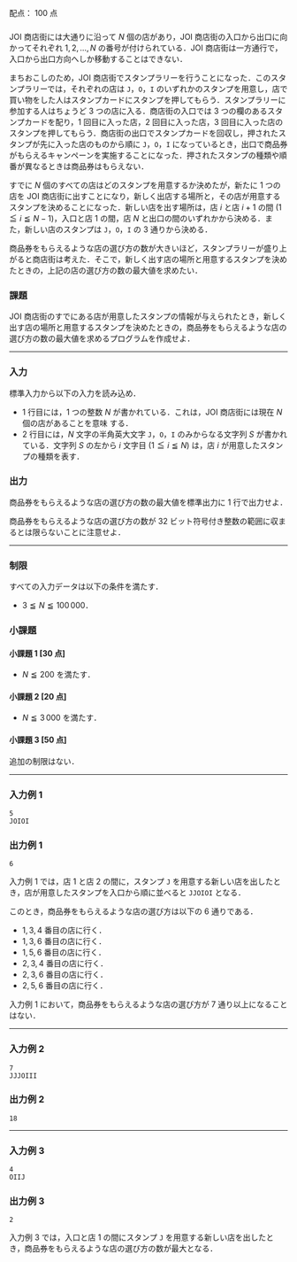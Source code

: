配点： $100$ 点

###
JOI 商店街には大通りに沿って $N$ 個の店があり，JOI 商店街の入口から出口に向かってそれぞれ $1, 2, \ldots, N$ の番号が付けられている．JOI 商店街は一方通行で，入口から出口方向へしか移動することはできない．

まちおこしのため，JOI 商店街でスタンプラリーを行うことになった．このスタンプラリーでは，それぞれの店は `J`，`O`，`I` のいずれかのスタンプを用意し，店で買い物をした人はスタンプカードにスタンプを押してもらう．スタンプラリーに参加する人はちょうど $3$ つの店に入る．商店街の入口では $3$ つの欄のあるスタンプカードを配り，$1$ 回目に入った店，$2$ 回目に入った店，$3$ 回目に入った店のスタンプを押してもらう．商店街の出口でスタンプカードを回収し，押されたスタンプが先に入った店のものから順に `J`，`O`，`I` になっているとき，出口で商品券がもらえるキャンペーンを実施することになった．押されたスタンプの種類や順番が異なるときは商品券はもらえない．

すでに $N$ 個のすべての店はどのスタンプを用意するか決めたが，新たに $1$ つの店を JOI 商店街に出すことになり，新しく出店する場所と，その店が用意するスタンプを決めることになった．新しい店を出す場所は，店 $i$ と店 $i + 1$ の間 ($1 \leqq i \leqq N - 1$)，入口と店 $1$ の間，店 $N$ と出口の間のいずれかから決める．また，新しい店のスタンプは `J`，`O`，`I` の 3 通りから決める．

商品券をもらえるような店の選び方の数が大きいほど，スタンプラリーが盛り上がると商店街は考えた．そこで，新しく出す店の場所と用意するスタンプを決めたときの，上記の店の選び方の数の最大値を求めたい．

### 課題
JOI 商店街のすでにある店が用意したスタンプの情報が与えられたとき，新しく出す店の場所と用意するスタンプを決めたときの，商品券をもらえるような店の選び方の数の最大値を求めるプログラムを作成せよ．

---

### 入力
標準入力から以下の入力を読み込め．

- $1$ 行目には，$1$ つの整数 $N$ が書かれている．これは，JOI 商店街には現在 $N$ 個の店があることを意味
する．
- $2$ 行目には，$N$ 文字の半角英大文字 `J`，`O`，`I` のみからなる文字列 $S$ が書かれている．文字列 $S$ の左から $i$ 文字目 ($1 \leqq i \leqq N$) は，店 $i$ が用意したスタンプの種類を表す．

### 出力
商品券をもらえるような店の選び方の数の最大値を標準出力に $1$ 行で出力せよ．

商品券をもらえるような店の選び方の数が $32$ ビット符号付き整数の範囲に収まるとは限らないことに注意せよ．

---

### 制限
すべての入力データは以下の条件を満たす．

- $3 \leqq N \leqq 100\,000$．

### 小課題
#### 小課題 1 [30 点]
- $N \leqq 200$ を満たす．

#### 小課題 2 [20 点]
- $N \leqq 3\,000$ を満たす．

#### 小課題 3 [50 点]
追加の制限はない．

---

### 入力例 1
~~~
5
JOIOI
~~~

### 出力例 1
~~~
6
~~~

入力例 $1$ では，店 $1$ と店 $2$ の間に，スタンプ `J` を用意する新しい店を出したとき，店が用意したスタンプを入口から順に並べると `JJOIOI` となる．

このとき，商品券をもらえるような店の選び方は以下の $6$ 通りである．

- $1, 3, 4$ 番目の店に行く．
- $1, 3, 6$ 番目の店に行く．
- $1, 5, 6$ 番目の店に行く．
- $2, 3, 4$ 番目の店に行く．
- $2, 3, 6$ 番目の店に行く．
- $2, 5, 6$ 番目の店に行く．

入力例 $1$ において，商品券をもらえるような店の選び方が $7$ 通り以上になることはない．

---

### 入力例 2
~~~
7
JJJOIII
~~~

### 出力例 2
~~~
18
~~~

---

### 入力例 3
~~~
4
OIIJ
~~~

### 出力例 3
~~~
2
~~~
入力例 $3$ では，入口と店 $1$ の間にスタンプ `J` を用意する新しい店を出したとき，商品券をもらえるような店の選び方の数が最大となる．

